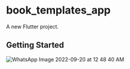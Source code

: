 # book_templates_app

A new Flutter project.

## Getting Started


![WhatsApp Image 2022-09-20 at 12 48 40 AM](https://user-images.githubusercontent.com/112169672/191199118-d597ccee-6a36-4b86-8bcc-473d6669c406.jpeg)
